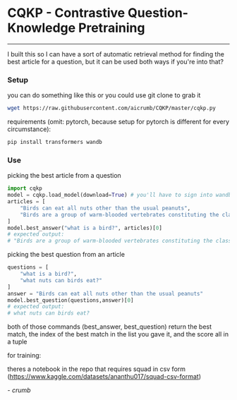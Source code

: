 # CQKP - Contrastive Question-Knowledge Pretraining

---

I built this so I can have a sort of automatic retrieval method for finding the best article for a question, but it can be used both ways if you're into that?

### Setup

you can do something like this or you could use git clone to grab it

```bash
wget https://raw.githubusercontent.com/aicrumb/CQKP/master/cqkp.py
```

requirements (omit: pytorch, because setup for pytorch is different for every circumstance):
```bash
pip install transformers wandb
```

### Use

picking the best article from a question

```python
import cqkp
model = cqkp.load_model(download=True) # you'll have to sign into wandb the first time
articles = [
    "Birds can eat all nuts other than the usual peanuts",
    "Birds are a group of warm-blooded vertebrates constituting the class Aves",
]
model.best_answer("what is a bird?", articles)[0]
# expected output:
# "Birds are a group of warm-blooded vertebrates constituting the class Aves"
```

picking the best question from an article

```python
questions = [
    "what is a bird?",
    "what nuts can birds eat?"
]
answer = "Birds can eat all nuts other than the usual peanuts"
model.best_question(questions,answer)[0]
# expected output:
# what nuts can birds eat?
```

both of those commands (best_answer, best_question) return the best match, the index of the best match in the list you gave it, and the score all in a tuple

for training:

theres a notebook in the repo that requires squad in csv form (https://www.kaggle.com/datasets/ananthu017/squad-csv-format)



\- *crumb*

